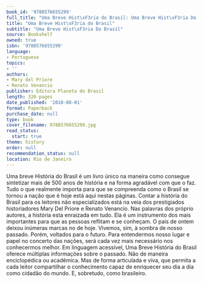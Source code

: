 ```yaml
---
book_id: '9788576655299'
full_title: "Uma Breve Hist\xF3ria do Brasil: Uma Breve Hist\xF3ria Do Brasil"
title: "Uma Breve Hist\xF3ria do Brasil"
subtitle: "Uma Breve Hist\xF3ria Do Brasil"
source: Bookshelf
owned: true
isbn: '9788576655299'
language:
- Portuguese
topics:
- ''
authors:
- Mary del Priore
- Renato Venancio
publisher: Editora Planeta do Brasil
length: 320 pages
date_published: '2010-08-01'
format: Paperback
purchase_date: null
type: book
cover_filename: 9788576655299.jpg
read_status:
  start: true
theme: history
order: null
recommendation_status: null
location: Rio de Janeiro
---
```

Uma breve História do Brasil é um livro único na maneira como consegue sintetizar mais de 500 anos de história e na forma agradável com que o faz. Tudo o que realmente importa para que se compreenda como o Brasil se tornou a nação que é hoje está aqui nestas páginas.
Contar a história do Brasil para os leitores não especializados está na veia dos prestigiados historiadores Mary Del Priore e Renato Venancio. Nas palavras dos próprio autores, a história esta enraizada em tudo. Ela é um instrumento dos mais importantes para que as pessoas reflitam e se conheçam. O país de ontem deixou inúmeras marcas no de hoje. Vivemos, sim, à sombra de nosso passado. Porém, voltados para o futuro. Para entendermos nosso lugar e papel no concerto das nações, será cada vez mais necessário nos conhecermos melhor.
Em linguagem acessível, Uma Breve História do Brasil oferece múltiplas informações sobre o passado. Não de maneira enciclopédica ou acadêmica. Mas de forma articulada e viva, que permita a cada leitor compartilhar o conhecimento capaz de enriquecer seu dia a dia como cidadão do mundo. E, sobretudo, como brasileiro.

